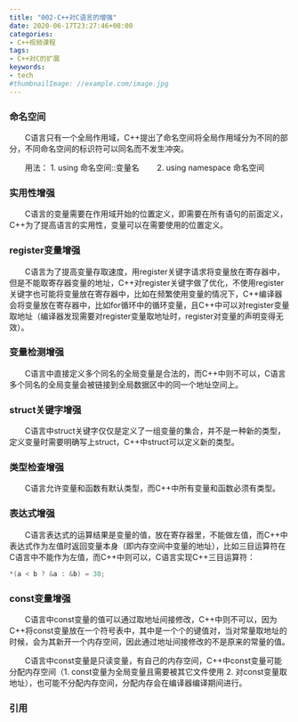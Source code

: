 ```yaml
---
title: "002-C++对C语言的增强"
date: 2020-06-17T23:27:46+08:00
categories:
- C++视频课程
tags:
- C++对C的扩展
keywords:
- tech
#thumbnailImage: //example.com/image.jpg
---
```


<!--more-->
### 命名空间

　　C语言只有一个全局作用域，C++提出了命名空间将全局作用域分为不同的部分，不同命名空间的标识符可以同名而不发生冲突。

　　用法：
      1. using 命名空间::变量名　　
      2. using namespace 命名空间

### 实用性增强

　　C语言的变量需要在作用域开始的位置定义，即需要在所有语句的前面定义，C++为了提高语言的实用性，变量可以在需要使用的位置定义。

### register变量增强

　　C语言为了提高变量存取速度，用register关键字请求将变量放在寄存器中，但是不能取寄存器变量的地址，C++对register关键字做了优化，不使用register关键字也可能将变量放在寄存器中，比如在频繁使用变量的情况下，C++编译器会将变量放在寄存器中，比如for循环中的循环变量，且C++中可以对register变量取地址（编译器发现需要对register变量取地址时，register对变量的声明变得无效）。

### 变量检测增强

　　C语言中直接定义多个同名的全局变量是合法的，而C++中则不可以，C语言多个同名的全局变量会被链接到全局数据区中的同一个地址空间上。

### struct关键字增强

　　C语言中struct关键字仅仅是定义了一组变量的集合，并不是一种新的类型，定义变量时需要明确写上struct，C++中struct可以定义新的类型。

### 类型检查增强

　　C语言允许变量和函数有默认类型，而C++中所有变量和函数必须有类型。

### 表达式增强

　　C语言表达式的运算结果是变量的值，放在寄存器里，不能做左值，而C++中表达式作为左值时返回变量本身（即内存空间中变量的地址），比如三目运算符在C语言中不能作为左值，而C++中则可以，C语言实现C++三目运算符：

```cpp
*(a < b ? &a : &b) = 30;
```

### const变量增强

　　C语言中const变量的值可以通过取地址间接修改，C++中则不可以，因为C++将const变量放在一个符号表中，其中是一个个的键值对，当对常量取地址的时候，会为其新开一个内存空间，因此通过地址间接修改的不是原来的常量的值。

　　C语言中const变量是只读变量，有自己的内存空间，C++中const变量可能分配内存空间（1. const变量为全局变量且需要被其它文件使用 2. 对const变量取地址），也可能不分配内存空间，分配内存会在编译器编译期间进行。

### 引用